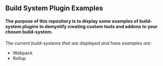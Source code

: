 ## Build System Plugin Examples

#### The purpose of this repository is to display some examples of build-system plugins to demystify creating custom tools and addons to your chosen build-system.

*The current build-systems that are displayed and have examples are*:
- Webpack
- Rollup
